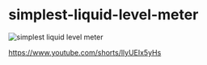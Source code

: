 # simplest-liquid-level-meter

![simplest liquid level meter](https://user-images.githubusercontent.com/3407229/201490150-18ad8993-7048-4f73-91de-f278bbf60207.jpg)

https://www.youtube.com/shorts/llyUEIx5yHs
